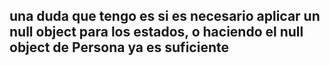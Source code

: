 ## una duda que tengo es si es necesario aplicar un null object para los estados, o haciendo el null object de Persona ya es suficiente
